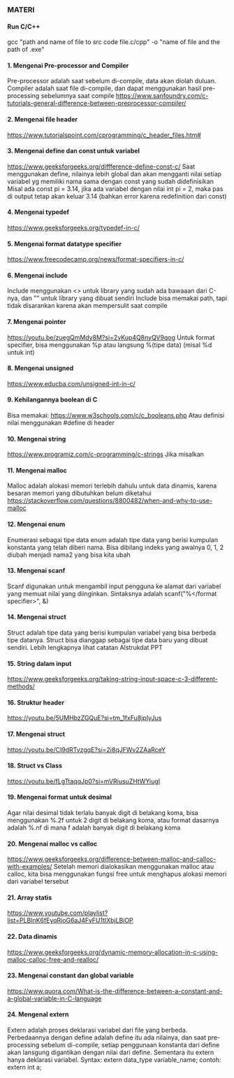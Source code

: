 ### MATERI

#### Run C/C++
gcc "path and name of file to src code file.c/cpp" -o "name of file and the path of .exe"

#### 1. Mengenai Pre-processor and Compiler
Pre-processor adalah saat sebelum di-compile, data akan diolah duluan. 
Compiler adalah saat file di-compile, dan dapat menggunakan hasil pre-processing sebelumnya saat compile
https://www.sanfoundry.com/c-tutorials-general-difference-between-preprocessor-compiler/
#### 2. Mengenai file header
   https://www.tutorialspoint.com/cprogramming/c_header_files.htm#
#### 3. Mengenai define dan const untuk variabel
https://www.geeksforgeeks.org/diffference-define-const-c/
Saat menggunakan define, nilainya lebih global dan akan mengganti nilai setiap variabel yg memiliki nama sama dengan const yang sudah didefinisikan
Misal ada const pi = 3.14, jika ada variabel dengan nilai int pi = 2, maka pas di output tetap akan keluar 3.14 (bahkan error karena redefinition dari const)
#### 4. Mengenai typedef
https://www.geeksforgeeks.org/typedef-in-c/
#### 5. Mengenai format datatype specifier
https://www.freecodecamp.org/news/format-specifiers-in-c/
#### 6. Mengenai include
Include menggunakan <> untuk library yang sudah ada bawaaan dari C-nya, dan "" untuk library yang dibuat sendiri
Include bisa memakai path, tapi tidak disarankan karena akan mempersulit saat compile
#### 7. Mengenai pointer
https://youtu.be/zuegQmMdy8M?si=2vKup4Q8nyQV9qog
Untuk format specifier, bisa menggunakan %p atau langsung %(tipe data) (misal %d untuk int)
#### 8. Mengenai unsigned
https://www.educba.com/unsigned-int-in-c/
#### 9. Kehilangannya boolean di C
Bisa memakai: https://www.w3schools.com/c/c_booleans.php
Atau definisi nilai menggunakan #define di header
#### 10. Mengenai string
https://www.programiz.com/c-programming/c-strings
Jika misalkan 
#### 11. Mengenai malloc
Malloc adalah alokasi memori terlebih dahulu untuk data dinamis, karena besaran memori yang dibutuhkan belum diketahui
https://stackoverflow.com/questions/8800482/when-and-why-to-use-malloc
#### 12. Mengenai enum
Enumerasi sebagai tipe data enum adalah tipe data yang berisi kumpulan konstanta yang telah diberi nama. Bisa dibilang indeks yang awalnya 0, 1, 2 diubah menjadi nama2 yang bisa kita ubah
#### 13. Mengenai scanf
Scanf digunakan untuk mengambil input pengguna ke alamat dari variabel yang memuat nilai yang diinginkan. Sintaksnya adalah scanf("%</format specifier>", &<nama variabel>)
#### 14. Mengenai struct
Struct adalah tipe data yang berisi kumpulan variabel yang bisa berbeda tipe datanya. Struct bisa dianggap sebagai tipe data baru yang dibuat sendiri. Lebih lengkapnya lihat catatan Alstrukdat PPT
#### 15. String dalam input
https://www.geeksforgeeks.org/taking-string-input-space-c-3-different-methods/
#### 16. Struktur header
https://youtu.be/5UMHbzZGQuE?si=tm_1fxFu8jpIyJus
#### 17. Mengenai struct
https://youtu.be/CI9dRTvzgqE?si=2i8qJFWv2ZAaRceY
#### 18. Struct vs Class
https://youtu.be/fLgTtaqqJp0?si=mVRiusuZHtWYiugI
#### 19. Mengenai format untuk desimal
Agar nilai desimal tidak terlalu banyak digit di belakang koma, bisa menggunakan %.2f untuk 2 digit di belakang koma, atau format dasarnya adalah %.nf di mana f adalah banyak digit di belakang koma
#### 20. Mengenai malloc vs calloc
https://www.geeksforgeeks.org/difference-between-malloc-and-calloc-with-examples/
Setelah memori dialokasikan menggunakan malloc atau calloc, kita bisa menggunakan fungsi free untuk menghapus alokasi memori dari variabel tersebut
#### 21. Array statis
https://www.youtube.com/playlist?list=PLBlnK6fEyqRjoG6aJ4FvFU1tlXbjLBiOP
#### 22. Data dinamis
https://www.geeksforgeeks.org/dynamic-memory-allocation-in-c-using-malloc-calloc-free-and-realloc/
#### 23. Mengenai constant dan global variable
https://www.quora.com/What-is-the-difference-between-a-constant-and-a-global-variable-in-C-language
#### 24. Mengenal extern
Extern adalah proses deklarasi variabel dari file yang berbeda. Perbedaannya dengan define adalah define itu ada nilainya, dan saat
pre-processing sebelum di-compile, setiap penggunaan konstanta dari define akan lansgung digantikan dengan nilai dari define. Sementara itu
extern hanya deklarasi variabel. Syntax: extern data_type variable_name; contoh: extern int a;